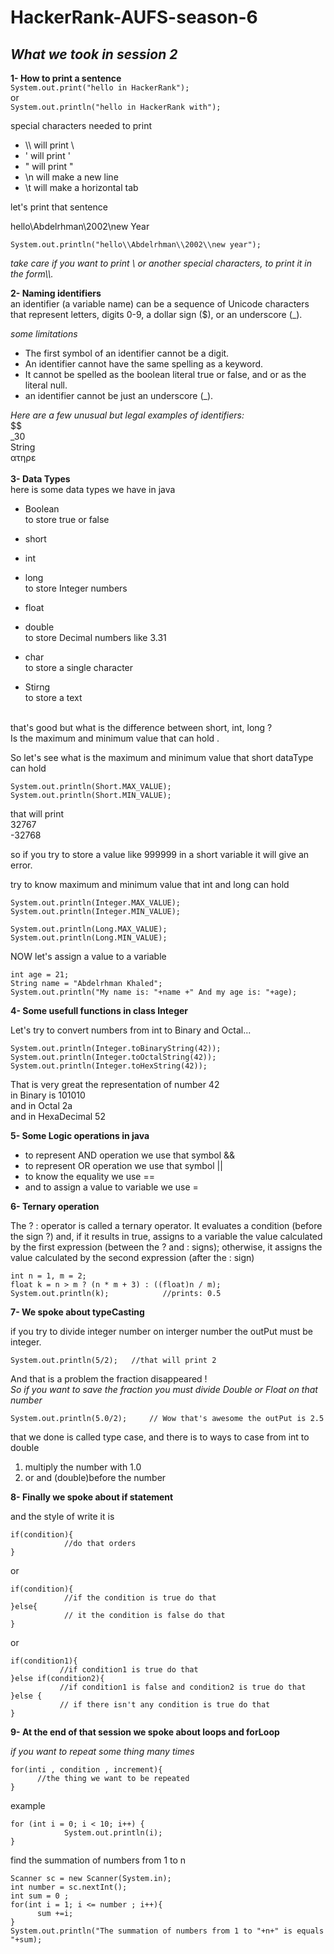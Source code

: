 # HackerRank-AUFS-season-6

## _What we took in session 2_ 


**1- How to print a sentence**<br>
`System.out.print("hello in HackerRank");`<br>
or <br>
`System.out.println("hello in HackerRank with");`<br>

special characters needed to print<br>

- \\\   will print \
- \'   will print '
- \"   will print "
- \n   will make a new line
- \t   will make a horizontal tab

let's print that sentence 

hello\Abdelrhman\2002\new Year

```
System.out.println("hello\\Abdelrhman\\2002\\new year");
```
_take care if you want to print \ or another special characters, to print it in the form\\\\._

**2- Naming identifiers**<br>
an identifier (a variable name) can be a sequence of Unicode characters that represent letters, digits 0-9, a dollar sign ($), or an underscore (_).<br>

_some limitations_

- The first symbol of an identifier cannot be a digit.
- An identifier cannot have the same spelling as a keyword.
- It cannot be spelled as the boolean literal true or false, and or as the literal null.
- an identifier cannot be just an underscore (_).

_Here are a few unusual but legal examples of identifiers:_<br>
$$<br>
_30<br>
String<br>
ατηρε<br>
<br>
**3- Data Types**<br>
here is some data types we have in java

- Boolean<br>
to store true or false

- short
- int 
- long<br>
to store Integer numbers

- float
- double<br>
to store Decimal numbers like 3.31 

- char<br>
to store a single character 
- Stirng<br>
to store a text
<br>
that's good but what is the difference between short, int, long ?<br>
Is the maximum and minimum value that can hold .<br>

So let's see what is the maximum and minimum value that short dataType can hold<br>

```
System.out.println(Short.MAX_VALUE);
System.out.println(Short.MIN_VALUE);
```

that will print<br>
32767<br>
-32768<br>

so if you try to store a value like 999999 in a short variable it will give an error.<br>

try to know maximum and minimum value that int and long can hold<br>

```
System.out.println(Integer.MAX_VALUE);
System.out.println(Integer.MIN_VALUE);

System.out.println(Long.MAX_VALUE);
System.out.println(Long.MIN_VALUE);
```

NOW let's assign a value to a variable
```
int age = 21;
String name = "Abdelrhman Khaled";
System.out.println("My name is: "+name +" And my age is: "+age);
```

**4- Some usefull functions in class Integer**<br>
  
Let's try to convert numbers from int to Binary and Octal...

```
System.out.println(Integer.toBinaryString(42));
System.out.println(Integer.toOctalString(42));
System.out.println(Integer.toHexString(42));
```

That is very great the representation of number 42<br>
in Binary is 101010<br>
and in Octal 2a<br>
and in HexaDecimal 52<br>

**5- Some Logic operations in java**<br>

- to represent AND operation we use that symbol &&
- to represent  OR operation we use that symbol ||
- to know the equality we use ==
- and to assign a value to variable we use = 

**6- Ternary operation**<br>


The ? : operator is called a ternary operator. It evaluates a condition (before the sign ?) and, if it results in true, assigns to a variable the value calculated by the first expression (between the ? and : signs); otherwise, it assigns the value calculated by the second expression (after the : sign)

```
int n = 1, m = 2;
float k = n > m ? (n * m + 3) : ((float)n / m);
System.out.println(k);            //prints: 0.5
```

**7- We spoke about typeCasting**<br>

if you try to divide integer number on interger number the outPut must be integer.

`System.out.println(5/2);   //that will print 2`

And that is a problem the fraction disappeared !<br>
_So if you want to save the fraction you must divide Double or Float on that number_<br>

`System.out.println(5.0/2);     // Wow that's awesome the outPut is 2.5 `

that we done is called type case, and there is to ways to case from int to double<br>

1. multiply the number with 1.0
2. or and (double)before the number

**8- Finally we spoke about if statement**<br>

and the style of write it is 

```
if(condition){
            //do that orders
}
```
or

```
if(condition){
            //if the condition is true do that 
}else{
            // it the condition is false do that 
}
```
or

```
if(condition1){
           //if condition1 is true do that 
}else if(condition2){
           //if condition1 is false and condition2 is true do that 
}else {
           // if there isn't any condition is true do that
}
```
 **9- At the end of that session we spoke about loops and forLoop**<br>

_if you want to repeat some thing many times_

```
for(inti , condition , increment){
      //the thing we want to be repeated
}
```
example
```
for (int i = 0; i < 10; i++) {
            System.out.println(i);
}
```
find the summation of numbers from 1 to n
```
Scanner sc = new Scanner(System.in);
int number = sc.nextInt(); 
int sum = 0 ;
for(int i = 1; i <= number ; i++){
      sum +=i;
}
System.out.println("The summation of numbers from 1 to "+n+" is equals "+sum);
```





 

   



 



